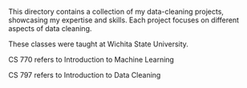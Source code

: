 This directory contains a collection of my data-cleaning projects, showcasing my expertise and skills. Each project focuses on different aspects of data cleaning.

These classes were taught at Wichita State University. 

CS 770 refers to Introduction to Machine Learning

CS 797 refers to Introduction to Data Cleaning
